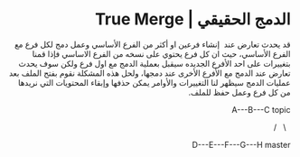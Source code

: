 <div dir = rtl > 
  
 <h1>  الدمج الحقيقي | True Merge </h1> 

<p>

‏قد يحدث تعارض عند ‏ ‏إنشاء فرعين او أكثر من الفرع الأساسي وعمل دمج لكل فرع مع الفرع الأساسي، حيث ان كل فرع يحتوي على نسخه من الفرع الاساسي فإذا قمنا بتغييرات على احد الأفرع الجديده سيقبل بعملية الدمج مع اول فرع ولكن سوف يحدث تعارض عند الدمج مع الأفرع الأخرى عند دمجها، ولحل هذه المشكلة نقوم بفتح الملف بعد عمليات الدمج سيظهر لنا التغييرات والأوامر يمكن حذفها وإبقاء المحتويات التي نريدها من كل فرع وعمل حفظ للملف.


</p>


<p>   	  A---B---C topic  </p>
<p> 	  &nbsp; \    &nbsp;     /         </p> 
<p>   D---E---F---G---H master </p> 

  



   


  </dir >
